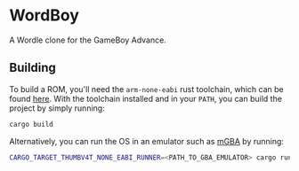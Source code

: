 # WordBoy

A Wordle clone for the GameBoy Advance.

## Building

To build a ROM, you'll need the `arm-none-eabi` rust toolchain, which can be found
[here](https://developer.arm.com/downloads/-/arm-gnu-toolchain-downloads). With the toolchain installed
and in your `PATH`, you can build the project by simply running:

```sh
cargo build
```

Alternatively, you can run the OS in an emulator such as [mGBA](https://mgba.io) by running:

```sh
CARGO_TARGET_THUMBV4T_NONE_EABI_RUNNER=<PATH_TO_GBA_EMULATOR> cargo run
```
